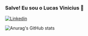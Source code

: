 ### Salve! Eu sou o Lucas Vinicius 🤙

[![Linkedin](https://img.shields.io/badge/LinkedIn-0077B5?style=for-the-badge&logo=linkedin&logoColor=white)](linkedin.com/in/lucas-vinicius-silva-686157219)



![Anurag's GitHub stats](https://github-readme-stats.vercel.app/api?username=lucasvinip&show_icons=true&theme=radical)
